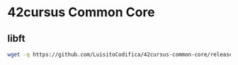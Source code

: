 # 42cursus Common Core

## libft

```bash
wget -q https://github.com/LuisitoCodifica/42cursus-common-core/releases/download/Projects/libft.zip
```

